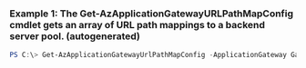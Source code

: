 ### Example 1: The Get-AzApplicationGatewayURLPathMapConfig cmdlet gets an array of URL path mappings to a backend server pool. (autogenerated)
```powershell
PS C:\> Get-AzApplicationGatewayUrlPathMapConfig -ApplicationGateway Gateway -Name cert01
```

